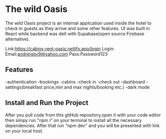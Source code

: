 # The wild Oasis

The wild Oasis project is an internal application used inside the hotel to check in guests as they arrive and some other features. UI was built in React while backend was delt with Supabase(open source Firebase alternative).

Link:https://cabins-rent-oasis.netlify.app/login
Login: Email:andreiggy9@yahoo.com Pass:Password123

## Features

-authentication
-bookings
-cabins
-check in
-check out
-dashboard
-settings(breakfast price,min and max nights/booking etc.)
-dark mode

## Install and Run the Project

After you pull code from this gitHub repository,open it with your code editor then simpy run "npm i" on your terminal to install all the necessary dependencies. After that run "npm dev" and you will be presented with link on your local host.
